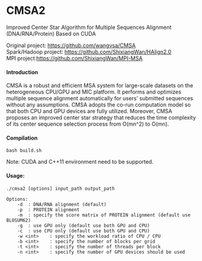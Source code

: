 # CMSA2
Improved Center Star Algorithm for Multiple Sequences Alignment (DNA/RNA/Protein) Based on CUDA

Original project: https://github.com/wangvsa/CMSA  
Spark/Hadoop project: https://github.com/ShixiangWan/HAlign2.0  
MPI project:https://github.com/ShixiangWan/MPI-MSA  

#### Introduction
CMSA is a robust and efficient MSA system for large-scale datasets on the heterogeneous CPU/GPU and MIC platform. It performs and optimizes multiple sequence alignment automatically for users’ submitted sequences without any assumptions. CMSA adopts the co-run computation model so that both CPU and GPU devices are fully utilized. Moreover, CMSA proposes an improved center star strategy that reduces the time complexity of its center sequence selection process from O(mn^2) to O(mn).


#### Compilation

```
bash build.sh
```

Note: CUDA and C++11 environment need to be supported.


#### Usage:

```
./cmsa2 [options] input_path output_path

Options:
	-d	: DNA/RNA alignment (default)
	-p	: PROTEIN alignment
	-m	: specify the score matrix of PROTEIN alignment (default use BLOSUM62)
	-g	: use GPU only (default use both GPU and CPU)
	-c	: use CPU only (default use both GPU and CPU)
	-w <int>	: specify the workload ratio of CPU / CPU
	-b <int>	: specify the number of blocks per grid
	-t <int>	: specify the number of threads per block
	-n <int>	: specify the number of GPU devices should be used
```

